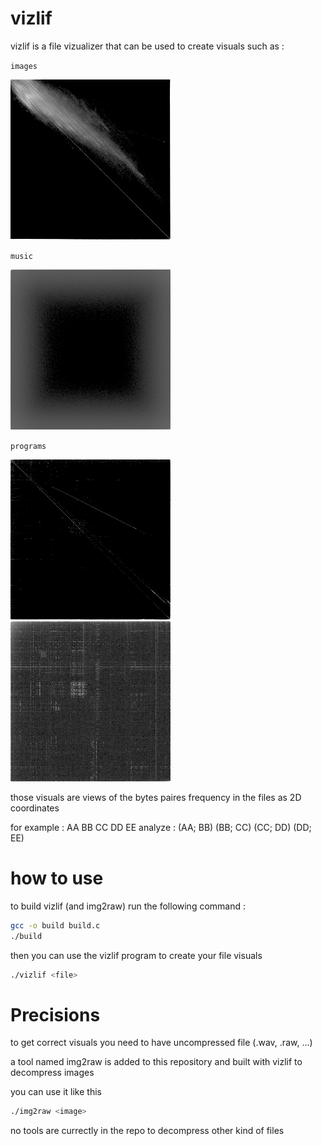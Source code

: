 # vizlif

vizlif is a file vizualizer that can be used to create visuals such as :

`images`

![images vizualization](res/image.png)

`music`

![music vizualization](res/music.png)

`programs`

![wasm vizualization](res/wasm.png)
![x86\_64 vizualization](res/x86_64.png)

those visuals are views of the bytes paires frequency in the files as 2D coordinates

for example : AA BB CC DD EE
analyze : (AA; BB) (BB; CC) (CC; DD) (DD; EE)

# how to use

to build vizlif (and img2raw) run the following command : 
```bash
gcc -o build build.c
./build
```

then you can use the vizlif program to create your file visuals

```bash
./vizlif <file>
```

# Precisions

to get correct visuals you need to have uncompressed file (.wav, .raw, ...)

a tool named img2raw is added to this repository and built with vizlif to decompress images

you can use it like this
```bash
./img2raw <image>
```

no tools are currectly in the repo to decompress other kind of files
